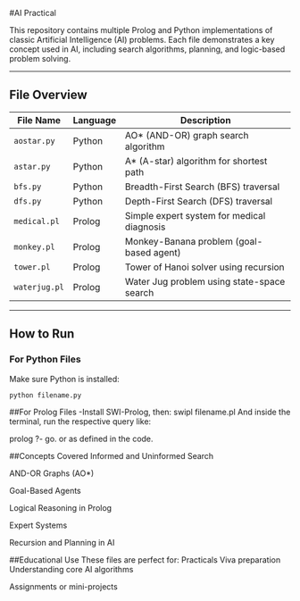 #AI Practical

This repository contains multiple Prolog and Python implementations of classic Artificial Intelligence (AI) problems. Each file demonstrates a key concept used in AI, including search algorithms, planning, and logic-based problem solving.

---

## File Overview

| File Name       | Language | Description |
|----------------|----------|-------------|
| `aostar.py`     | Python   | AO* (AND-OR) graph search algorithm |
| `astar.py`      | Python   | A* (A-star) algorithm for shortest path |
| `bfs.py`        | Python   | Breadth-First Search (BFS) traversal |
| `dfs.py`        | Python   | Depth-First Search (DFS) traversal |
| `medical.pl`    | Prolog   | Simple expert system for medical diagnosis |
| `monkey.pl`     | Prolog   | Monkey-Banana problem (goal-based agent) |
| `tower.pl`      | Prolog   | Tower of Hanoi solver using recursion |
| `waterjug.pl`   | Prolog   | Water Jug problem using state-space search |

---

## How to Run

### For Python Files

Make sure Python is installed:

```bash
python filename.py
```
##For Prolog Files
-Install SWI-Prolog, then:
swipl filename.pl
And inside the terminal, run the respective query like:

prolog
?- go.
or as defined in the code.

##Concepts Covered
Informed and Uninformed Search

 AND-OR Graphs (AO*)

Goal-Based Agents

Logical Reasoning in Prolog

Expert Systems

Recursion and Planning in AI

##Educational Use
These files are perfect for:
Practicals
Viva preparation
Understanding core AI algorithms

Assignments or mini-projects
